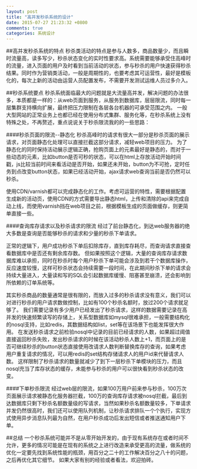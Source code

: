 ```yaml
---
layout: post
title: "高并发秒杀系统的设计"
date: 2015-07-27 21:23:32 +0800
comments: true
categories: 系统设计
---
```

##高并发秒杀系统的特点
秒杀类活动的特点是参与人数多，商品数量少，而且瞬时流量高，读多写少，秒杀状态变化的实时性要求高。系统需要能够承受住高峰时的流量，进入页面的用户及时看到当前活动的状态，参与秒杀的用户快速获得秒杀结果。同时作为营销类活动，一般是周期性的，也要考虑其可运营性，最好是模板化的，每次上新的活动由运营人员配置发布，不需要开发测试运维人员过多介入。

##秒杀系统要点
秒杀系统面临最大的问题就是大流量高并发，解决问题的办法很多，本质都是一样的：从web页面到服务，从服务到数据库，层层限流，同时每一层集群支持横向扩展，最终把压力限制在各层各台机器的可承受范围之内。
一般大型网站的正常业务上也都已经在使用分布式集群、服务化等，在秒杀系统上没有特殊之处，不再赘述，重点说说关于秒杀限流我的的一些思路：

####秒杀页面的限流--静态化
秒杀高峰时的请求有很大一部分是秒杀页面的展示请求，对页面静态化处理可以直接拦截这部分请求，减轻web项目的压力。
为了静态化的同时保持活动展示逻辑正确，抢购页面上的元素最好是静态的，而对于一些动态的元素，比如button是否可秒的状态，可以在html上存放活动开始时间戳，js比较当前时间来看活动是否开始，如果还未开始，button为不可抢，定时任务到点改变button状态，如果已经活动开始，ajax请求web查询当前是否仍然可以秒杀。

使用CDN/varnish都可以完成静态化的工作。考虑可运营的特性，需要根据配置生成新的活动页，使用CDN的方式需要导出静态html，上传和清除的api来完成自动上线，而使用varnish挡在web项目之前，根据模板生成的页面做缓存，则更简单直接一些。


####查询库存请求以及秒杀请求的限流
经过了前台静态化，到达web服务器的绝大多数是查询是否能够秒杀的请求和少量的秒杀下单请求。

正常的逻辑下，用户成功秒杀下单后扣除库存，直到库存耗尽，而查询请求直接查看数据库中是否还有剩余库存数。
但如果按照这个逻辑，大量的查询库存请求数据库难以承担，同时在秒杀时每个用户秒杀下单可能会涉及到若干个数据库操作，反应速度较慢，这样可秒杀状态会持续需要一段时间，在此期间秒杀下单的请求会持续大量进入，大量读和写的SQL会引起数据库缓慢、阻塞甚至崩溃，还会影响到所依赖的订单系统等。

其实秒杀商品的数量通常是很有限的，而放入过多的秒杀请求没有意义，我们可以对进行秒杀的用户请求数做控制，比如有100个秒杀名额时，放过200个请求就足够了。
我们需要记录有多少用户已经发出了秒杀请求，这样的数据需要记录在高并发的快速频繁读写的存储上，关系型数据库如mysql很难承担，一般需要结构化的nosql支持，比如redis，其数据结构如list，set等在该场景下也能发挥很大作用。
在发送秒杀请求之前检验nosql中记录的目前已经请求的人数，如果超过阈值直接返回秒杀失败，发出秒杀请求的时候在该活动秒杀人数上+1，而页面上的是否可继续秒杀的button状态直接使用改请求人数判断替换库存的查询，如果考虑用户重复请求的情况，可以用redis的set结构存储请求人的用户id来代替请求人数。
这样限制了秒杀请求的数量就减少了到下一层秒杀下单模块的压力，而且nosql充当了库存状态的缓存，未能参与秒杀的用户可以很快看到秒杀状态的改变。


####下单秒杀限流
经过web层的限流，如果100万用户前来参与秒杀，100万次页面展示请求被静态化服务器拦截，100万的查询库存请求被nosql拦截，最后到达数据库只剩下秒杀名额数量级的写请求，当然如果秒杀名额数量较多，下单请求并发仍然很高时，我们还可以使用队列机制，让秒杀请求排队一个个执行，实现方式使用异步消息队列最为自然，在用户秒杀成功后发出短信或者推送通知用户下单。

##总结
一个秒杀系统可能并不是从零开始开发的，由于现有系统存在或者时间不允许，更多的情况可能是在现有的系统之上进行改造来承受更高的流量，做系统的优化一定要先找到系统性能的瓶颈，用百分之二十的工作解决百分之八十的问题，之后再优化其它细节。
如果大家有别的经验或者看法，欢迎拍砖。



